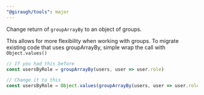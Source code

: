 ```yaml
---
"@giraugh/tools": major
---
```


Change return of `groupArrayBy` to an object of groups.

This allows for more flexibility when working with groups. To migrate existing code that uses groupArrayBy, simple wrap the call with `Object.values()`

```ts
// If you had this before
const usersByRole = groupArrayBy(users, user => user.role)

// Change it to this
const usersByRole = Object.values(groupArrayBy(users, user => user.role))
```

